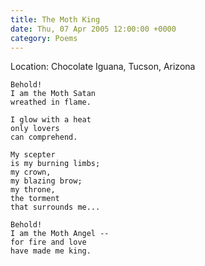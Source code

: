 ```yaml
---
title: The Moth King
date: Thu, 07 Apr 2005 12:00:00 +0000
category: Poems
---
```


Location: Chocolate Iguana, Tucson, Arizona

    Behold!  
    I am the Moth Satan  
    wreathed in flame.

    I glow with a heat  
    only lovers  
    can comprehend.

    My scepter  
    is my burning limbs;  
    my crown,  
    my blazing brow;  
    my throne,  
    the torment  
    that surrounds me...

    Behold!  
    I am the Moth Angel --  
    for fire and love  
    have made me king.


